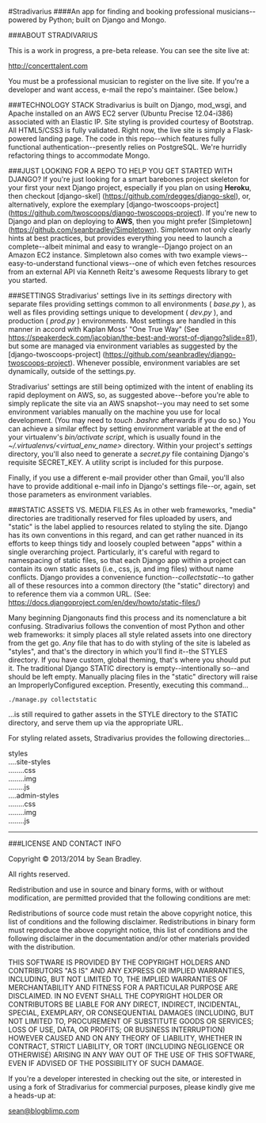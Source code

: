 #Stradivarius
####An app for finding and booking professional musicians--powered by Python; built on Django and Mongo.


###ABOUT STRADIVARIUS

This is a work in progress, a pre-beta release. You can see the site live at:

<http://concerttalent.com>

You must be a professional musician to register on the live site. If you're a developer and want access, e-mail the repo's maintainer. (See below.)

###TECHNOLOGY STACK
Stradivarius is built on Django, mod_wsgi, and Apache installed on an AWS EC2 server (Ubuntu Precise 12.04-i386) associated with an Elastic IP. Site styling is provided courtesy of Bootstrap.  All HTML5/CSS3 is fully validated. Right now, the live site is simply a Flask-powered landing page. The code in this repo--which features fully functional authentication--presently relies on PostgreSQL. We're hurridly refactoring things to accommodate Mongo.


###JUST LOOKING FOR A REPO TO HELP YOU GET STARTED WITH DJANGO?
If you're just looking for a smart barebones project skeleton for your first your next Django project, especially if you plan on using **Heroku**, then checkout [django-skel] (https://github.com/rdegges/django-skel), or, alternatively, explore the exemplary [django-twoscoops-project] (https://github.com/twoscoops/django-twoscoops-project). If you're new to Django and plan on deploying to **AWS**, then you might prefer [Simpletown] (https://github.com/seanbradley/Simpletown). Simpletown not only clearly hints at best practices, but provides everything you need to launch a complete--albeit minimal and easy to wrangle--Django project on an Amazon EC2 instance.  Simpletown also comes with two example views--easy-to-understand functional views--one of which even fetches resources from an external API via Kenneth Reitz's awesome Requests library to get you started.


###SETTINGS
Stradivarius' settings live in its _settings_ directory with separate files providing settings common to all environments ( _base.py_ ), as well as files providing settings unique to development ( _dev.py_ ), and production ( _prod.py_ ) environments.  Most settings are handled in this manner in accord with Kaplan Moss' "One True Way" (See <https://speakerdeck.com/jacobian/the-best-and-worst-of-django?slide=81>), but some are managed via environment variables as suggested by the [django-twoscoops-project] (https://github.com/seanbradley/django-twoscoops-project).  Whenever possible, environment variables are set dynamically, outside of the settings.py.

Stradivarius' settings are still being optimized with the intent of enabling its rapid deployment on AWS, so, as suggested above--before you're able to simply replicate the site via an AWS snapshot--you may need to set some environment variables manually on the machine you use for local development. (You may need to _touch .bashrc_ afterwards if you do so.)  You can achieve a similar effect by setting environment variable at the end of your virtualenv's _bin/activate script_, which is usually found in the _~/.virtualenvs/<virtual_env_name>_ directory. Within your project's _settings_ directory, you'll also need to generate a _secret.py_ file containing Django's requisite SECRET_KEY. A utility script is included for this purpose.

Finally, if you use a different e-mail provider other than Gmail, you'll also have to provide additional e-mail info in Django's settings file--or, again, set those parameters as environment variables.


###STATIC ASSETS VS. MEDIA FILES
As in other web frameworks,  "media" directories are traditionally reserved for files uploaded by users, and "static" is the label applied to resources related to styling the site. Django has its own conventions in this regard, and can get rather nuanced in its efforts to keep things tidy and loosely coupled between "apps" within a single overarching project.  Particularly, it's careful with regard to namespacing of static files, so that each Django app within a project can contain its own static assets (i.e., css, js, and img files) without name conflicts.  Django provides a convenience function--_collectstatic_--to gather all of these resources into a common directory (the "static" directory) and to reference them via a common URL.  (See: <https://docs.djangoproject.com/en/dev/howto/static-files/>)

Many beginning Djangonauts find this process and its nomenclature a bit confusing.  Stradivarius follows the convention of most Python and other web frameworks: it simply places all style related assets into one directory from the get go.  _Any_ file that has to do with styling of the site is labeled as "styles", and that's the directory in which you'll find it--the STYLES directory. If you have custom, global theming, that's where you should put it.  The traditional Django STATIC directory is empty--intentionally so--and should be left empty.  Manually placing files in the "static" directory will raise an ImproperlyConfigured exception. Presently, executing this command...

    ./manage.py collectstatic

...is still required to gather assets in the STYLE directory to the STATIC directory, and serve them up via the appropriate URL.

For styling related assets, Stradivarius provides the following directories...

styles<br />
....site-styles<br />
........css<br />
........img<br />
........js<br />
....admin-styles<br />
........css<br />
........img<br />
........js<br />


------------------------------------------------------------------------

###LICENSE AND CONTACT INFO

Copyright © 2013/2014 by Sean Bradley.

All rights reserved.

Redistribution and use in source and binary forms, with or without modification, are permitted provided that the following conditions are met:

Redistributions of source code must retain the above copyright notice, this list of conditions and the following disclaimer. Redistributions in binary form must reproduce the above copyright notice, this list of conditions and the following disclaimer in the documentation and/or other materials provided with the distribution.

THIS SOFTWARE IS PROVIDED BY THE COPYRIGHT HOLDERS AND CONTRIBUTORS "AS IS" AND ANY EXPRESS OR IMPLIED WARRANTIES, INCLUDING, BUT NOT LIMITED TO, THE IMPLIED WARRANTIES OF MERCHANTABILITY AND FITNESS FOR A PARTICULAR PURPOSE ARE DISCLAIMED. IN NO EVENT SHALL THE COPYRIGHT HOLDER OR CONTRIBUTORS BE LIABLE FOR ANY DIRECT, INDIRECT, INCIDENTAL, SPECIAL, EXEMPLARY, OR CONSEQUENTIAL DAMAGES (INCLUDING, BUT NOT LIMITED TO, PROCUREMENT OF SUBSTITUTE GOODS OR SERVICES; LOSS OF USE, DATA, OR PROFITS; OR BUSINESS INTERRUPTION) HOWEVER CAUSED AND ON ANY THEORY OF LIABILITY, WHETHER IN CONTRACT, STRICT LIABILITY, OR TORT (INCLUDING NEGLIGENCE OR OTHERWISE) ARISING IN ANY WAY OUT OF THE USE OF THIS SOFTWARE, EVEN IF ADVISED OF THE POSSIBILITY OF SUCH DAMAGE.

If you're a developer interested in checking out the site, or interested in using a fork of Stradivarius for commercial purposes, please kindly give me a heads-up at:

sean@blogblimp.com
